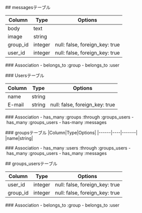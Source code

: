 ## messagesテーブル

|Column|Type|Options|
|------|----|-------|
|body|text|
|image|string|
|group_id|integer|null: false, foreign_key: true|
|user_id|integer|null: false, foreign_key: true|

### Association
- belongs_to :group
- belongs_to :user

### Usersテーブル

|Column|Type|Options|
|------|----|-------|
|name|string|
|E-mail|string|null: false, foreign_key: true|

### Association
- has_many :groups :through :groups_users
- has_many :groups_users
- has-many :messages

### groupsテーブル
|Column|Type|Options|
|------|----|-------|
|name|string|

### Association
- has_many :users :through :groups_users
- has_many :groups_users
- has_many :messages


## groups_usersテーブル

|Column|Type|Options|
|------|----|-------|
|user_id|integer|null: false, foreign_key: true|
|group_id|integer|null: false, foreign_key: true|

### Association
- belongs_to :group
- belongs_to :user
